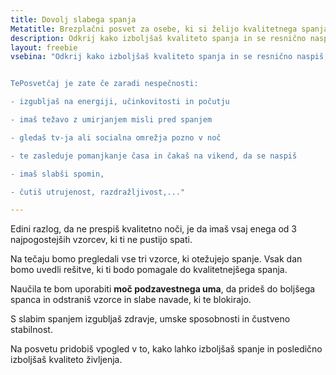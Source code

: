 ```yaml
---
title: Dovolj slabega spanja
Metatitle: Brezplačni posvet za osebe, ki si želijo kvalitetnega spanja
description: Odkrij kako izboljšaš kvaliteto spanja in se resnično naspiš, da bodo tvoji dnevi polni energije, kreative in zdravja, brez stranskih učinkov.
layout: freebie
vsebina: "Odkrij kako izboljšaš kvaliteto spanja in se resnično naspiš, da bodo tvoji dnevi polni energije, kreative in zdravja, brez stranskih učinkov.


TePosvetčaj je zate če zaradi nespečnosti: 

- izgubljaš na energiji, učinkovitosti in počutju 

- imaš težavo z umirjanjem misli pred spanjem

- gledaš tv-ja ali socialna omrežja pozno v noč

- te zasleduje pomanjkanje časa in čakaš na vikend, da se naspiš

- imaš slabši spomin, 

- čutiš utrujenost, razdražljivost,..."

---
```


Edini razlog, da ne prespiš kvalitetno noči, je da imaš vsaj enega od 3 najpogostejših vzorcev, ki ti ne pustijo spati.

Na tečaju bomo pregledali vse tri vzorce, ki otežujejo spanje. Vsak dan bomo uvedli rešitve, ki ti bodo pomagale do kvalitetnejšega spanja.

Naučila te bom uporabiti **moč podzavestnega uma**, da prideš do boljšega spanca in odstraniš vzorce in slabe navade, ki te blokirajo. 

S slabim spanjem izgubljaš zdravje, umske sposobnosti in čustveno stabilnost.

Na posvetu pridobiš vpogled v to, kako lahko izboljšaš spanje in posledično izboljšaš kvaliteto življenja.




